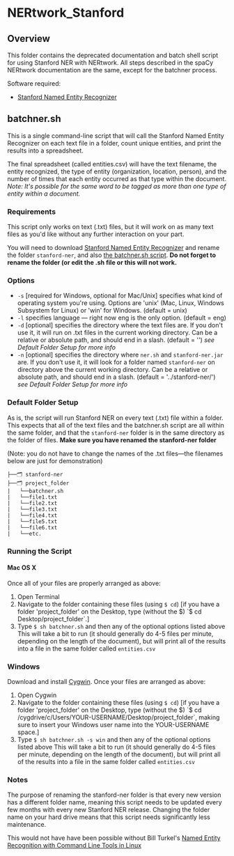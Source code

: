 # NERtwork_Stanford

## Overview

This folder contains the deprecated documentation and batch shell script for using Stanford NER with NERtwork. All steps described in the spaCy NERtwork documentation are the same, except for the batchner process.

Software required:

* [Stanford Named Entity Recognizer](https://nlp.stanford.edu/software/CRF-NER.shtml)

## batchner.sh

This is a single command-line script that will call the Stanford Named Entity Recognizer on each text file in a folder, count unique entities, and print the results into a spreadsheet.

The final spreadsheet (called entities.csv) will have the text filename, the entity recognized, the type of entity (organization, location, person), and the number of times that each entity occurred as that type within the document. _Note: It's possible for the same word to be tagged as more than one type of entity within a document._

### Requirements
This script only works on text (.txt) files, but it will work on as many text files as you'd like without any further interaction on your part.

You will need to download [Stanford Named Entity Recognizer](https://nlp.stanford.edu/software/CRF-NER.shtml#Download) and rename the folder `stanford-ner`, and also [the batchner.sh script](https://github.com/brandontlocke/NERtwork/blob/master/batchner.sh). **Do not forget to rename the folder (or edit the .sh file or this will not work.**

### Options
* `-s` [required for Windows, optional for Mac/Unix] specifies what kind of operating system you're using. Options are 'unix' (Mac, Linux, Windows Subsystem for Linux) or 'win' for Windows. (default = unix)
* `-l` specifies language — right now eng is the only option. (default = eng)
* `-d` [optional] specifies the directory where the text files are. If you don't use it, it will run on .txt files in the current working directory. Can be a relative or absolute path, and should end in a slash. (default = '') *see Default Folder Setup for more info*
* `-n` [optional] specifies the directory where `ner.sh` and `stanford-ner.jar` are. If you don't use it, it will look for a folder named `stanford-ner` on directory above the current working directory. Can be a relative or absolute path, and should end in a slash. (default = '../stanford-ner/') *see Default Folder Setup for more info*

### Default Folder Setup
As is, the script will run Stanford NER on every text (.txt) file within a folder. This expects that all of the text files and the batchner.sh script are all within the same folder, and that the `stanford-ner` folder is in the same directory as the folder of files. **Make sure you have renamed the stanford-ner folder**

(Note: you do not have to change the names of the .txt files—the filenames below are just for demonstration)

```
├──🗂 stanford-ner
├──🗂 project_folder
|   └──batchner.sh
|   └──file1.txt
|   └──file2.txt
|   └──file3.txt
|   └──file4.txt
|   └──file5.txt
|   └──file6.txt
|   └──etc.
```

### Running the Script
#### Mac OS X
Once all of your files are properly arranged as above:
1. Open Terminal
2. Navigate to the folder containing these files (using `$ cd`) [if you have a folder 'project_folder' on the Desktop, type (without the $) `$ cd Desktop/project_folder`.]
3. Type `$ sh batchner.sh` and then any of the optional options listed above
This will take a bit to run (it should generally do 4-5 files per minute, depending on the length of the document), but will print all of the results into a file in the same folder called `entities.csv`

### Windows
Download and install [Cygwin](https://www.cygwin.com/install.html). Once your files are arranged as above:
1. Open Cygwin
2. Navigate to the folder containing these files (using `$ cd`) [if you have a folder 'project_folder' on the Desktop, type (without the $) `$ cd /cygdrive/c/Users/YOUR-USERNAME/Desktop/project_folder`, making sure to insert your Windows user name into the YOUR-USERNAME space.]
3. Type `$ sh batchner.sh -s win` and then any of the optional options listed above
This will take a bit to run (it should generally do 4-5 files per minute, depending on the length of the document), but will print all of the results into a file in the same folder called `entities.csv`

### Notes
The purpose of renaming the stanford-ner folder is that every new version has a different folder name, meaning this script needs to be updated every few months with every new Stanford NER release. Changing the folder name on your hard drive means that this script needs significantly less maintenance.

This would not have have been possible without Bill Turkel's [Named Entity Recognition with Command Line Tools in Linux](https://williamjturkel.net/2013/06/30/named-entity-recognition-with-command-line-tools-in-linux/)
